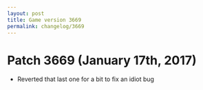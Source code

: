 ```yaml
---
layout: post
title: Game version 3669
permalink: changelog/3669
---
```


# Patch 3669 (January 17th, 2017)

- Reverted that last one for a bit to fix an idiot bug
